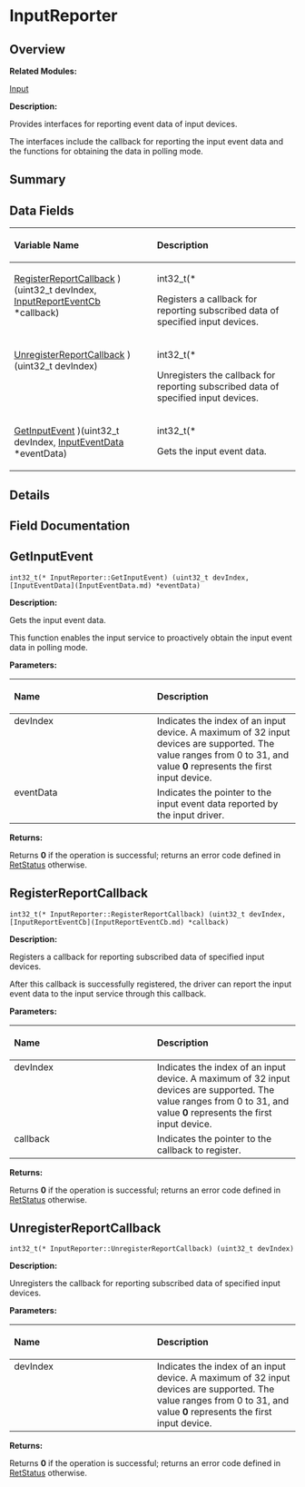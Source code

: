 # InputReporter<a name="ZH-CN_TOPIC_0000001054479565"></a>

## **Overview**<a name="section143379340093530"></a>

**Related Modules:**

[Input](Input.md)

**Description:**

Provides interfaces for reporting event data of input devices. 

The interfaces include the callback for reporting the input event data and the functions for obtaining the data in polling mode. 

## **Summary**<a name="section1933651002093530"></a>

## Data Fields<a name="pub-attribs"></a>

<a name="table216039712093530"></a>
<table><thead align="left"><tr id="row1978198969093530"><th class="cellrowborder" valign="top" width="50%" id="mcps1.1.3.1.1"><p id="p1793257611093530"><a name="p1793257611093530"></a><a name="p1793257611093530"></a>Variable Name</p>
</th>
<th class="cellrowborder" valign="top" width="50%" id="mcps1.1.3.1.2"><p id="p1449898226093530"><a name="p1449898226093530"></a><a name="p1449898226093530"></a>Description</p>
</th>
</tr>
</thead>
<tbody><tr id="row621161935093530"><td class="cellrowborder" valign="top" width="50%" headers="mcps1.1.3.1.1 "><p id="p110732521093530"><a name="p110732521093530"></a><a name="p110732521093530"></a><a href="InputReporter.md#a8cbea98a78a293bc8ab6f41c6adeb675">RegisterReportCallback</a> )(uint32_t devIndex, <a href="InputReportEventCb.md">InputReportEventCb</a> *callback)</p>
</td>
<td class="cellrowborder" valign="top" width="50%" headers="mcps1.1.3.1.2 "><p id="p1027923516093530"><a name="p1027923516093530"></a><a name="p1027923516093530"></a>int32_t(*&nbsp;</p>
<p id="p904686790093530"><a name="p904686790093530"></a><a name="p904686790093530"></a>Registers a callback for reporting subscribed data of specified input devices. </p>
</td>
</tr>
<tr id="row1080487534093530"><td class="cellrowborder" valign="top" width="50%" headers="mcps1.1.3.1.1 "><p id="p1959737256093530"><a name="p1959737256093530"></a><a name="p1959737256093530"></a><a href="InputReporter.md#a8c10af61e0c73c91292b806a7ea1d069">UnregisterReportCallback</a> )(uint32_t devIndex)</p>
</td>
<td class="cellrowborder" valign="top" width="50%" headers="mcps1.1.3.1.2 "><p id="p967903278093530"><a name="p967903278093530"></a><a name="p967903278093530"></a>int32_t(*&nbsp;</p>
<p id="p785648154093530"><a name="p785648154093530"></a><a name="p785648154093530"></a>Unregisters the callback for reporting subscribed data of specified input devices. </p>
</td>
</tr>
<tr id="row201733741093530"><td class="cellrowborder" valign="top" width="50%" headers="mcps1.1.3.1.1 "><p id="p1731558391093530"><a name="p1731558391093530"></a><a name="p1731558391093530"></a><a href="InputReporter.md#a879d9272d932f566e667b7e768b5530e">GetInputEvent</a> )(uint32_t devIndex, <a href="InputEventData.md">InputEventData</a> *eventData)</p>
</td>
<td class="cellrowborder" valign="top" width="50%" headers="mcps1.1.3.1.2 "><p id="p32233543093530"><a name="p32233543093530"></a><a name="p32233543093530"></a>int32_t(*&nbsp;</p>
<p id="p433164440093530"><a name="p433164440093530"></a><a name="p433164440093530"></a>Gets the input event data. </p>
</td>
</tr>
</tbody>
</table>

## **Details**<a name="section1622533260093530"></a>

## **Field Documentation**<a name="section184259465093530"></a>

## GetInputEvent<a name="a879d9272d932f566e667b7e768b5530e"></a>

```
int32_t(* InputReporter::GetInputEvent) (uint32_t devIndex, [InputEventData](InputEventData.md) *eventData)
```

 **Description:**

Gets the input event data. 

This function enables the input service to proactively obtain the input event data in polling mode.

**Parameters:**

<a name="table356620096093530"></a>
<table><thead align="left"><tr id="row478848716093530"><th class="cellrowborder" valign="top" width="50%" id="mcps1.1.3.1.1"><p id="p303588463093530"><a name="p303588463093530"></a><a name="p303588463093530"></a>Name</p>
</th>
<th class="cellrowborder" valign="top" width="50%" id="mcps1.1.3.1.2"><p id="p1740011501093530"><a name="p1740011501093530"></a><a name="p1740011501093530"></a>Description</p>
</th>
</tr>
</thead>
<tbody><tr id="row1423861301093530"><td class="cellrowborder" valign="top" width="50%" headers="mcps1.1.3.1.1 ">devIndex</td>
<td class="cellrowborder" valign="top" width="50%" headers="mcps1.1.3.1.2 ">Indicates the index of an input device. A maximum of 32 input devices are supported. The value ranges from 0 to 31, and value <strong id="b895478498093530"><a name="b895478498093530"></a><a name="b895478498093530"></a>0</strong> represents the first input device. </td>
</tr>
<tr id="row1094989499093530"><td class="cellrowborder" valign="top" width="50%" headers="mcps1.1.3.1.1 ">eventData</td>
<td class="cellrowborder" valign="top" width="50%" headers="mcps1.1.3.1.2 ">Indicates the pointer to the input event data reported by the input driver. </td>
</tr>
</tbody>
</table>

**Returns:**

Returns  **0**  if the operation is successful; returns an error code defined in  [RetStatus](Input.md#ga85d58a5185669daa4995e332b63eba7a)  otherwise. 



## RegisterReportCallback<a name="a8cbea98a78a293bc8ab6f41c6adeb675"></a>

```
int32_t(* InputReporter::RegisterReportCallback) (uint32_t devIndex, [InputReportEventCb](InputReportEventCb.md) *callback)
```

 **Description:**

Registers a callback for reporting subscribed data of specified input devices. 

After this callback is successfully registered, the driver can report the input event data to the input service through this callback.

**Parameters:**

<a name="table1126190846093530"></a>
<table><thead align="left"><tr id="row13701816093530"><th class="cellrowborder" valign="top" width="50%" id="mcps1.1.3.1.1"><p id="p764532069093530"><a name="p764532069093530"></a><a name="p764532069093530"></a>Name</p>
</th>
<th class="cellrowborder" valign="top" width="50%" id="mcps1.1.3.1.2"><p id="p221575941093530"><a name="p221575941093530"></a><a name="p221575941093530"></a>Description</p>
</th>
</tr>
</thead>
<tbody><tr id="row1111091143093530"><td class="cellrowborder" valign="top" width="50%" headers="mcps1.1.3.1.1 ">devIndex</td>
<td class="cellrowborder" valign="top" width="50%" headers="mcps1.1.3.1.2 ">Indicates the index of an input device. A maximum of 32 input devices are supported. The value ranges from 0 to 31, and value <strong id="b1875289264093530"><a name="b1875289264093530"></a><a name="b1875289264093530"></a>0</strong> represents the first input device. </td>
</tr>
<tr id="row2029515980093530"><td class="cellrowborder" valign="top" width="50%" headers="mcps1.1.3.1.1 ">callback</td>
<td class="cellrowborder" valign="top" width="50%" headers="mcps1.1.3.1.2 ">Indicates the pointer to the callback to register. </td>
</tr>
</tbody>
</table>

**Returns:**

Returns  **0**  if the operation is successful; returns an error code defined in  [RetStatus](Input.md#ga85d58a5185669daa4995e332b63eba7a)  otherwise. 



## UnregisterReportCallback<a name="a8c10af61e0c73c91292b806a7ea1d069"></a>

```
int32_t(* InputReporter::UnregisterReportCallback) (uint32_t devIndex)
```

 **Description:**

Unregisters the callback for reporting subscribed data of specified input devices. 

**Parameters:**

<a name="table1757421544093530"></a>
<table><thead align="left"><tr id="row2060461188093530"><th class="cellrowborder" valign="top" width="50%" id="mcps1.1.3.1.1"><p id="p239342790093530"><a name="p239342790093530"></a><a name="p239342790093530"></a>Name</p>
</th>
<th class="cellrowborder" valign="top" width="50%" id="mcps1.1.3.1.2"><p id="p1993103579093530"><a name="p1993103579093530"></a><a name="p1993103579093530"></a>Description</p>
</th>
</tr>
</thead>
<tbody><tr id="row1557055674093530"><td class="cellrowborder" valign="top" width="50%" headers="mcps1.1.3.1.1 ">devIndex</td>
<td class="cellrowborder" valign="top" width="50%" headers="mcps1.1.3.1.2 ">Indicates the index of an input device. A maximum of 32 input devices are supported. The value ranges from 0 to 31, and value <strong id="b1825801013093530"><a name="b1825801013093530"></a><a name="b1825801013093530"></a>0</strong> represents the first input device. </td>
</tr>
</tbody>
</table>

**Returns:**

Returns  **0**  if the operation is successful; returns an error code defined in  [RetStatus](Input.md#ga85d58a5185669daa4995e332b63eba7a)  otherwise. 




